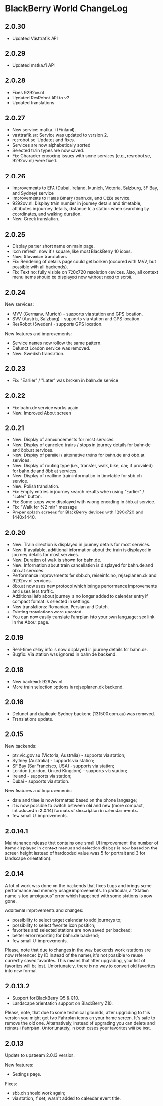 ﻿BlackBerry World ChangeLog
==========================

2.0.30
------

- Updated Västtrafik API

2.0.29
------

- Updated matka.fi API

2.0.28
------

- Fixes 9292ov.nl
- Updated ResRobot API to v2
- Updated translations
 
2.0.27
------

- New service: matka.fi (Finland).
- vasttrafik.se: Service was updated to version 2.
- resrobot.se: Updates and fixes.
- Services are now alphabetically sorted.
- Selected train types are now saved.
- Fix: Character encoding issues with some services (e.g., resrobot.se,
  9292ov.nl) were fixed.


2.0.26
------

- Improvements to EFA (Dubai, Ireland, Munich, Victoria, Salzburg, SF
  Bay, and Sydney) service.
- Improvements to Hafas Binary (bahn.de, and OBB) service.
- 9292ov.nl: Display train number in journey details and timetable,
  attributes in journey details, distance to a station when searching by
  coordinates, and walking duration.
- New: Greek translation.


2.0.25
------

- Display parser short name on main page.
- Icon refresh: now it's square, like most BlackBerry 10 icons.
- New: Slovenian translation.
- Fix: Rendering of details page could get borken (occured with MVV, but
  possible with all backends).
- Fix: Text not fully visible on 720x720 resolution devices. Also, all
  context menu items should be displayed now without need to scroll.


2.0.24
------

New services:

- MVV (Germany, Munich) - supports via station and GPS location.
- SVV (Austria, Salzburg) - supports via station and GPS location.
- ResRobot (Sweden) - supports GPS location.

New features and improvements:

- Service names now follow the same pattern.
- Defunct London service was removed.
- New: Swedish translation.


2.0.23
------
- Fix: "Earlier" / "Later" was broken in bahn.de service


2.0.22
------
- Fix: bahn.de service works again
- New: Improved About screen


2.0.21
------

- New: Display of announcements for most services.
- New: Display of canceled trains / stops in journey details for bahn.de
  and öbb.at services.
- New: Display of parallel / alternative trains for bahn.de and öbb.at
  services.
- New: Display of routing type (i.e., transfer, walk, bike, car; if
  provided) for bahn.de and öbb.at services.
- New: Display of realtime train information in timetable for sbb.ch
  service.
- New: Polish translation.
- Fix: Empty entries in journey search results when using "Earlier" /
  "Later" button.
- Fix: Some stops were displayed with wrong encoding in öbb.at service.
- Fix: "Walk for %2 min" message
- Proper splash screens for BlackBerry devices with 1280x720 and
  1440x1440.


2.0.20
------

- New: Train direction is displayed in journey details for most
  services.
- New: If available, additional information about the train is displayed
  in journey details for most services.
- New: Duration of walk is shown for bahn.de.
- New: Information about train cancellation is displayed for bahn.de and
  öbb.at services.
- Performance improvements for sbb.ch, reiseinfo.no, rejseplanen.dk and
  9292ov.nl services.
- öbb.at now uses new protocol which brings performance improvements and
  uses less traffic.
- Additional info about journey is no longer added to calendar entry if
  compact format is selected in settings.
- New translations: Romanian, Persian and Dutch.
- Existing translations were updated.
- You can now easily translate Fahrplan into your own language: see link
  in the About page.


2.0.19
------

- Real-time delay info is now displayed in journey details for bahn.de.
- Bugfix: Via station was ignored in bahn.de backend.


2.0.18
------

- New backend: 9292ov.nl.
- More train selection options in rejseplanen.dk backend.


2.0.16
------

- Defunct and duplicate Sydney backend (131500.com.au) was removed.
- Translations update.


2.0.15
------

New backends:
- ptv.vic.gov.au (Victoria, Australia) - supports via station;
- Sydney (Australia) - supports via station;
- SF Bay (SanFrancisco, USA) - supports via station;
- London (London, United Kingdom) - supports via station;
- Ireland - supports via station;
- Dubai - supports via station.

New features and improvements:
- date and time is now formatted based on the phone language;
- it is now possible to switch between old and new (more compact, introduced
  in 2.0.14) formats of description in calendar events.
- few small UI improvements.


2.0.14.1
--------

Maintenance release that contains one small UI improvement: the number
of items displayed in context menus and selection dialogs is now based
on the screen height instead of hardcoded value (was 5 for portrait and
3 for landscape orientation).


2.0.14
------

A lot of work was done on the backends that fixes bugs and brings some
performance and memory usage improvements. In particular, a "Station
name is too ambiguous" error which happened with some stations is now
gone.

Additional improvements and changes:
- possibility to select target calendar to add journeys to;
- possibility to select favorite icon position;
- favorites and selected stations are now saved per backend;
- better error reporting for bahn.de backend;
- few small UI improvements.

Please, note that due to changes in the way backends work (stations are
now referenced by ID instead of the name), it's not possible to reuse
currently saved favorites. This means that after upgrading, your list of
favorites will be lost. Unfortunately, there is no way to convert old
favorites into new format.


2.0.13.2
--------

- Support for BlackBerry Q5 &amp; Q10.
- Landscape orientation support on BlackBerry Z10.

Please, note, that due to some technical grounds, after upgrading to
this version you might get two Fahrplan icons on your home screen. It's
safe to remove the old one. Alternatively, instead of upgrading you can
delete and reinstall Fahrplan. Unfortunately, in both cases your
favorites will be lost.


2.0.13
------

Update to upstream 2.0.13 version.

New features:
- Settings page.

Fixes:
- sbb.ch should work again;
- via station, if set, wasn't added to calendar event title.
